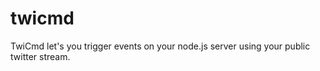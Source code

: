 twicmd
======

TwiCmd let's you trigger events on your node.js server using your public twitter stream.
